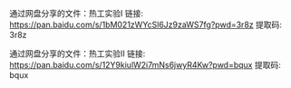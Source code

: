 通过网盘分享的文件：热工实验I
链接: https://pan.baidu.com/s/1bM021zWYcSl6Jz9zaWS7fg?pwd=3r8z 提取码: 3r8z 

通过网盘分享的文件：热工实验II
链接: https://pan.baidu.com/s/12Y9kiulW2i7mNs6jwyR4Kw?pwd=bqux 提取码: bqux 
